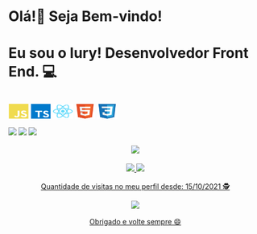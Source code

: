  # Olá!:wave: Seja Bem-vindo!
 # Eu sou o Iury! Desenvolvedor Front End. :computer:
 

  <div style="display: inline_block"><br>
  <img align="center" alt="iury-Js" height="30" width="40" src="https://raw.githubusercontent.com/devicons/devicon/master/icons/javascript/javascript-plain.svg">
  <img align="center" alt="iury-Ts" height="30" width="40" src="https://raw.githubusercontent.com/devicons/devicon/master/icons/typescript/typescript-plain.svg">
  <img align="center" alt="iury-React" height="30" width="40" src="https://raw.githubusercontent.com/devicons/devicon/master/icons/react/react-original.svg">
  <img align="center" alt="iury-HTML" height="30" width="40" src="https://raw.githubusercontent.com/devicons/devicon/master/icons/html5/html5-original.svg">
  <img align="center" alt="iury-CSS" height="30" width="40" src="https://raw.githubusercontent.com/devicons/devicon/master/icons/css3/css3-original.svg">      
 </div>
 
 <br/>
  <div>
  <a href="https://instagram.com/iurymagano" target="_blank"><img src="https://img.shields.io/badge/-Instagram-%23E4405F?style=for-the-badge&logo=instagram&logoColor=white" target="_blank"></a>
 	<a href="https://www.linkedin.com/in/iury-magano-68478a194" target="_blank"><img src="https://img.shields.io/badge/-LinkedIn-%230077B5?style=for-the-badge&logo=linkedin&logoColor=white" target="_blank"></a> 
   <a href = "mailto:iurymagano17@live.com"><img src="https://img.shields.io/badge/-Email-%23333?style=for-the-badge&logo=email&logoColor=white" target="_blank"></a>
  </div>
  <br/>
  
<div align="center">
<img src="https://user-images.githubusercontent.com/88015937/155915790-2d2d7ede-4702-438b-a8f4-e2d78e7df1fc.gif" width="400px" />
</div>
  <br/>
  
<div align="center">
  <a href="https://github.com/iurymagano">
  <img height="180em" src="https://github-readme-stats.vercel.app/api?username=iurymagano&show_icons=true&theme=dracula&include_all_commits=true&count_private=true"/>
  <img height="180em" src="https://github-readme-stats.vercel.app/api/top-langs/?username=iurymagano&layout=compact&langs_count=7&theme=dracula"/>
</div>

  <br/>


 <div align="center">
 Quantidade de visitas no meu perfil desde: 15/10/2021 🕵️ <br></p>
<p align="center"> 
   <img alingn="center" src="https://profile-counter.glitch.me/iurymagano/count.svg" />
<div align="center">
Obrigado e volte sempre 😄
<div/>
